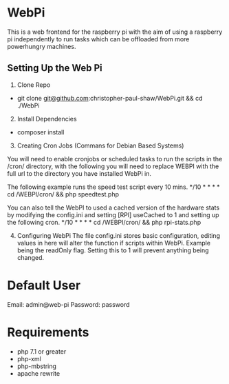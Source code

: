 # WebPi
This is a web frontend for the raspberry pi with the aim of using a raspberry pi independently to run tasks which can be offloaded from more powerhungry machines.

## Setting Up the Web Pi
1. Clone Repo
- git clone git@github.com:christopher-paul-shaw/WebPi.git && cd ./WebPi
2. Install Dependencies
- composer install
3. Creating Cron Jobs (Commans for Debian Based Systems)

You will need to enable cronjobs or scheduled tasks to run the scripts in the /cron/ directory, with the following you will need to replace WEBPI with the full url to the directory you have installed WebPi in.

The following example runs the speed test script every 10 mins.
*/10 * * * * cd /WEBPI/cron/ && php speedtest.php

You can also tell the WebPI to used a cached version of the hardware stats by modifying the config.ini and setting [RPI] useCached to 1 and setting up the following cron. 
*/10 * * * * cd /WEBPI/cron/ && php rpi-stats.php

4. Configuring WebPi
The file config.ini stores basic configuration, editing values in here will alter the function if scripts within WebPi.
Example being the readOnly flag. Setting this to 1 will prevent anything being changed.

# Default User
Email: admin@web-pi
Password: password

# Requirements
- php 7.1 or greater
- php-xml
- php-mbstring
- apache rewrite
